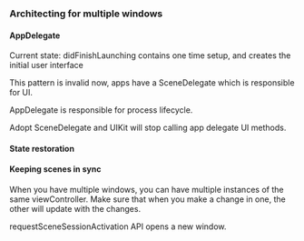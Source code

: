 
### Architecting for multiple windows

#### AppDelegate

Current state: didFinishLaunching contains one time setup, and creates the initial user
interface

This pattern is invalid now, apps have a SceneDelegate which is
responsible for UI.

AppDelegate is responsible for process lifecycle.

Adopt SceneDelegate and UIKit will stop calling app delegate UI methods.

#### State restoration

#### Keeping scenes in sync

When you have multiple windows, you can have multiple instances of the
same viewController. Make sure that when you make a change in one, the
other will update with the changes.

requestSceneSessionActivation API opens a new window.